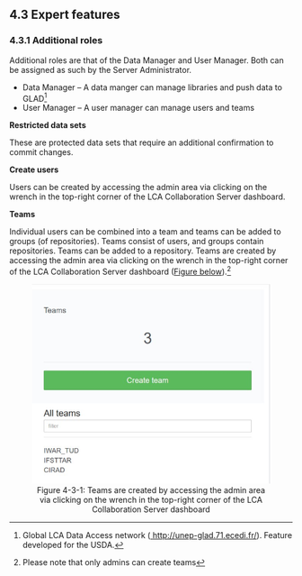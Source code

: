 <style>
    /* initialise the counter */
    body { counter-reset: figureCounter;
    counter-reset: h1counter h2counter h3counter h4counter h5counter h6counter;
     }
    /* increment the counter for every instance of a figure even if it doesn't have a caption */
    figure { counter-increment: figureCounter; text-align: center}
    /* prepend the counter to the figcaption content */
    figure figcaption:before {
        content: "Figure 4-3-" counter(figureCounter) ": "
    }
    /* increment the counter for every instance of a table even if it doesn't have a caption */
    table { counter-increment: tableCounter; }
    /* prepend the counter to the figcaption content */
    caption:before {
        content: "Table 4-3-" counter(tableCounter) ": ";
    }
    /* create padding between table cells*/
    th, td {
        padding: 15px;
    }
</style>

<h2 id="header-4-3">4.3	Expert features</h2>

<h3 id="header-4-3-1">4.3.1	Additional roles</h3>

Additional roles are that of the Data Manager and User Manager. Both can be assigned as such by the Server Administrator.

- Data Manager – A data manger can manage libraries and push data to GLAD[^a]
- User Manager – A user manager can manage users and teams

**Restricted data sets**

These  are protected data sets that require an additional confirmation to commit changes.

**Create users**

Users can be created by accessing the admin area via clicking on the wrench in the top-right corner of the LCA Collaboration Server dashboard.

**Teams**

Individual users can be combined into a team and teams can be added to groups (of repositories). Teams consist of users, and groups contain repositories.  Teams can be added to a repository. Teams are created by accessing the admin area via clicking on the wrench in the top-right corner of the LCA Collaboration Server dashboard (<a href="#Figure 4-11">Figure below</a>).[^b] 

<figure id="Figure 4-11">
	<img src="images/chapter_4/section_3/teams_are_created.png" alt="Image not available">
    <figcaption>Teams are created by accessing the admin area via clicking on the wrench in the top-right corner of the LCA Collaboration Server dashboard</figcaption>
</figure>

[^a]: Global LCA Data Access network (<a href="https://www.unep.org/explore-topics/resource-efficiency/what-we-do/life-cycle-initiative/global-lca-data-access-network"> <u>http://unep-glad.71.ecedi.fr/</u></a>). Feature developed for the USDA.  

[^b]: Please note that only admins can create teams
